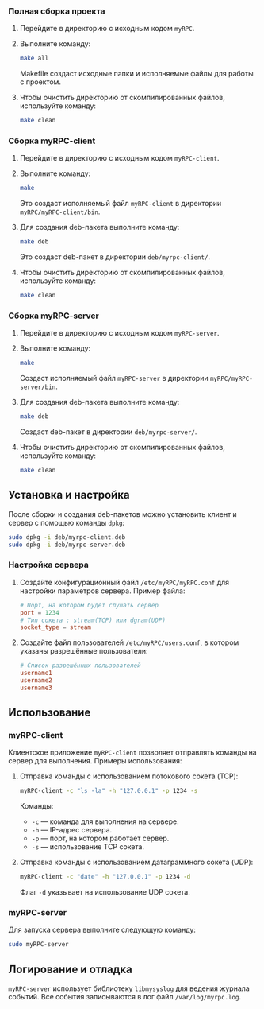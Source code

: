 ### Полная сборка проекта

1. Перейдите в директорию с исходным кодом `myRPC`.
2. Выполните команду:
   ```sh
   make all
   ```
   Makefile создаст исходные папки и исполняемые файлы для работы с проектом.

3. Чтобы очистить директорию от скомпилированных файлов, используйте команду:
   ```sh
   make clean
   ```
### Сборка myRPC-client

1. Перейдите в директорию с исходным кодом `myRPC-client`.
2. Выполните команду:
   ```sh
   make
   ```
   Это создаст исполняемый файл `myRPC-client` в директории `myRPC/myRPC-client/bin`.

3. Для создания deb-пакета выполните команду:
   ```sh
   make deb
   ```
   Это создаст deb-пакет в директории `deb/myrpc-client/`.

4. Чтобы очистить директорию от скомпилированных файлов, используйте команду:
   ```sh
   make clean
   ```

### Сборка myRPC-server

1. Перейдите в директорию с исходным кодом `myRPC-server`.
2. Выполните команду:
   ```sh
   make
   ```
   Cоздаст исполняемый файл `myRPC-server` в директории `myRPC/myRPC-server/bin`.

3. Для создания deb-пакета выполните команду:
   ```sh
   make deb
   ```
   Cоздаст deb-пакет в директории `deb/myrpc-server/`.

4. Чтобы очистить директорию от скомпилированных файлов, используйте команду:
   ```sh
   make clean
   ```

## Установка и настройка

После сборки и создания deb-пакетов можно установить клиент и сервер с помощью команды `dpkg`:

```sh
sudo dpkg -i deb/myrpc-client.deb
sudo dpkg -i deb/myrpc-server.deb
```

### Настройка сервера

1. Создайте конфигурационный файл `/etc/myRPC/myRPC.conf` для настройки параметров сервера. Пример файла:
   ```conf
   # Порт, на котором будет слушать сервер
   port = 1234
   # Тип сокета : stream(TCP) или dgram(UDP)
   socket_type = stream
   ```

2. Создайте файл пользователей `/etc/myRPC/users.conf`, в котором указаны разрешённые пользователи:
   ```conf
   # Список разрешённых пользователей
   username1
   username2
   username3
   ```

## Использование

### myRPC-client

Клиентское приложение `myRPC-client` позволяет отправлять команды на сервер для выполнения. Примеры использования:

1. Отправка команды с использованием потокового сокета (TCP):
   ```sh
   myRPC-client -c "ls -la" -h "127.0.0.1" -p 1234 -s
   ```
   Команды:
   - `-c` — команда для выполнения на сервере.
   - `-h` — IP-адрес сервера.
   - `-p` — порт, на котором работает сервер.
   - `-s` — использование TCP сокета.

2. Отправка команды с использованием датаграммного сокета (UDP):
   ```sh
   myRPC-client -c "date" -h "127.0.0.1" -p 1234 -d
   ```
   Флаг `-d` указывает на использование UDP сокета.

### myRPC-server

Для запуска сервера выполните следующую команду:

```sh
sudo myRPC-server
```

## Логирование и отладка

 `myRPC-server` использует библиотеку `libmysyslog` для ведения журнала событий. Все события записываются в лог файл `/var/log/myrpc.log`.




